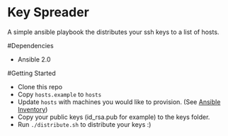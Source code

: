 # Key Spreader
A simple ansible playbook the distributes your ssh keys to a list of hosts.

#Dependencies
* Ansible 2.0

#Getting Started
* Clone this repo
* Copy ```hosts.example``` to ```hosts```
* Update ```hosts``` with machines you would like to provision. (See [Ansible Inventory](http://docs.ansible.com/ansible/intro_inventory.html))
* Copy your public keys (id_rsa.pub for example) to the keys folder.
* Run ```./distribute.sh``` to distribute your keys :)
